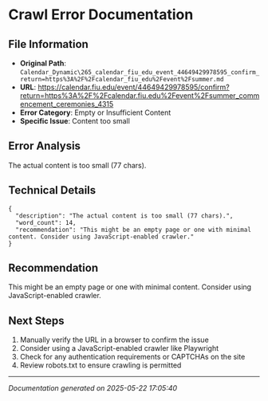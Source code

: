# Crawl Error Documentation

## File Information
- **Original Path**: `Calendar_Dynamic\265_calendar_fiu_edu_event_44649429978595_confirm_return=https%3A%2F%2Fcalendar_fiu_edu%2Fevent%2Fsummer.md`
- **URL**: https://calendar.fiu.edu/event/44649429978595/confirm?return=https%3A%2F%2Fcalendar.fiu.edu%2Fevent%2Fsummer_commencement_ceremonies_4315
- **Error Category**: Empty or Insufficient Content
- **Specific Issue**: Content too small

## Error Analysis
The actual content is too small (77 chars).

## Technical Details
```
{
  "description": "The actual content is too small (77 chars).",
  "word_count": 14,
  "recommendation": "This might be an empty page or one with minimal content. Consider using JavaScript-enabled crawler."
}
```

## Recommendation
This might be an empty page or one with minimal content. Consider using JavaScript-enabled crawler.

## Next Steps
1. Manually verify the URL in a browser to confirm the issue
2. Consider using a JavaScript-enabled crawler like Playwright
3. Check for any authentication requirements or CAPTCHAs on the site
4. Review robots.txt to ensure crawling is permitted

---
*Documentation generated on 2025-05-22 17:05:40*

